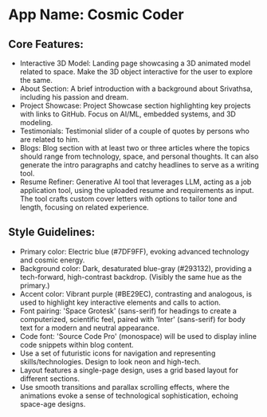 # **App Name**: Cosmic Coder

## Core Features:

- Interactive 3D Model: Landing page showcasing a 3D animated model related to space. Make the 3D object interactive for the user to explore the same.
- About Section: A brief introduction with a background about Srivathsa, including his passion and dream.
- Project Showcase: Project Showcase section highlighting key projects with links to GitHub. Focus on AI/ML, embedded systems, and 3D modeling.
- Testimonials: Testimonial slider of a couple of quotes by persons who are related to him.
- Blogs: Blog section with at least two or three articles where the topics should range from technology, space, and personal thoughts. It can also generate the intro paragraphs and catchy headlines to serve as a writing tool.
- Resume Refiner: Generative AI tool that leverages LLM, acting as a job application tool, using the uploaded resume and requirements as input. The tool crafts custom cover letters with options to tailor tone and length, focusing on related experience.

## Style Guidelines:

- Primary color: Electric blue (#7DF9FF), evoking advanced technology and cosmic energy.
- Background color: Dark, desaturated blue-gray (#293132), providing a tech-forward, high-contrast backdrop. (Visibly the same hue as the primary.)
- Accent color: Vibrant purple (#BE29EC), contrasting and analogous, is used to highlight key interactive elements and calls to action.
- Font pairing: 'Space Grotesk' (sans-serif) for headings to create a computerized, scientific feel, paired with 'Inter' (sans-serif) for body text for a modern and neutral appearance.
- Code font: 'Source Code Pro' (monospace) will be used to display inline code snippets within blog content.
- Use a set of futuristic icons for navigation and representing skills/technologies. Design to look neon and high-tech.
- Layout features a single-page design, uses a grid based layout for different sections.
- Use smooth transitions and parallax scrolling effects, where the animations evoke a sense of technological sophistication, echoing space-age designs.